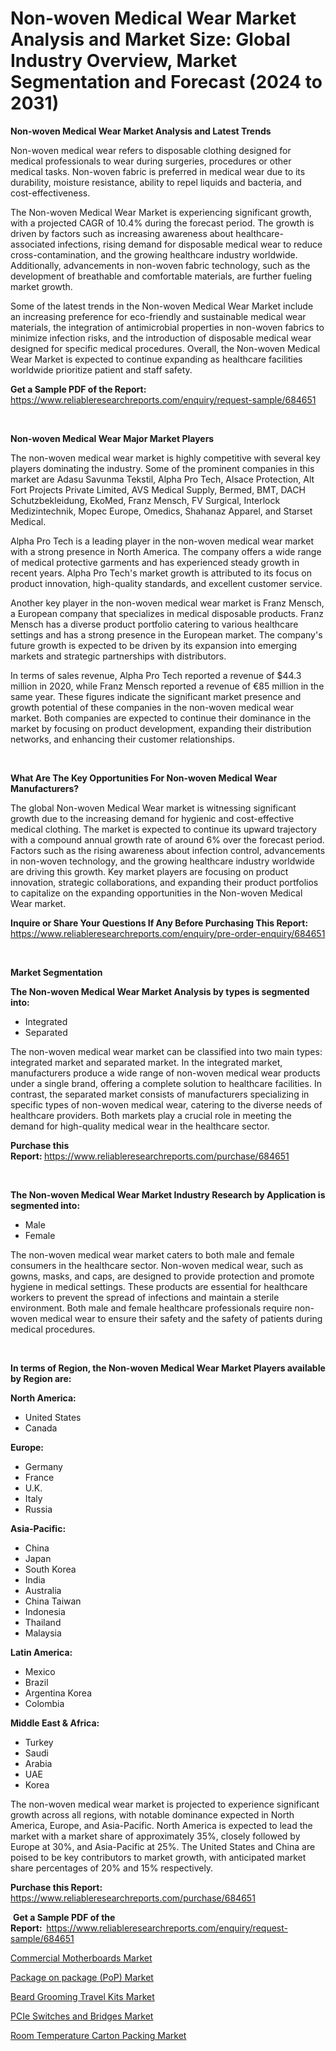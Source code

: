 <p><h1>Non-woven Medical Wear Market Analysis and Market Size: Global Industry Overview, Market Segmentation and Forecast (2024 to 2031)</h1></p><p><strong>Non-woven Medical Wear Market Analysis and Latest Trends</strong></p>
<p><p>Non-woven medical wear refers to disposable clothing designed for medical professionals to wear during surgeries, procedures or other medical tasks. Non-woven fabric is preferred in medical wear due to its durability, moisture resistance, ability to repel liquids and bacteria, and cost-effectiveness.</p><p>The Non-woven Medical Wear Market is experiencing significant growth, with a projected CAGR of 10.4% during the forecast period. The growth is driven by factors such as increasing awareness about healthcare-associated infections, rising demand for disposable medical wear to reduce cross-contamination, and the growing healthcare industry worldwide. Additionally, advancements in non-woven fabric technology, such as the development of breathable and comfortable materials, are further fueling market growth.</p><p>Some of the latest trends in the Non-woven Medical Wear Market include an increasing preference for eco-friendly and sustainable medical wear materials, the integration of antimicrobial properties in non-woven fabrics to minimize infection risks, and the introduction of disposable medical wear designed for specific medical procedures. Overall, the Non-woven Medical Wear Market is expected to continue expanding as healthcare facilities worldwide prioritize patient and staff safety.</p></p>
<p><strong>Get a Sample PDF of the Report:&nbsp;</strong> <a href="https://www.reliableresearchreports.com/enquiry/request-sample/684651">https://www.reliableresearchreports.com/enquiry/request-sample/684651</a></p>
<p>&nbsp;</p>
<p><strong>Non-woven Medical Wear Major Market Players</strong></p>
<p><p>The non-woven medical wear market is highly competitive with several key players dominating the industry. Some of the prominent companies in this market are Adasu Savunma Tekstil, Alpha Pro Tech, Alsace Protection, Alt Fort Projects Private Limited, AVS Medical Supply, Bermed, BMT, DACH Schutzbekleidung, EkoMed, Franz Mensch, FV Surgical, Interlock Medizintechnik, Mopec Europe, Omedics, Shahanaz Apparel, and Starset Medical.</p><p>Alpha Pro Tech is a leading player in the non-woven medical wear market with a strong presence in North America. The company offers a wide range of medical protective garments and has experienced steady growth in recent years. Alpha Pro Tech's market growth is attributed to its focus on product innovation, high-quality standards, and excellent customer service.</p><p>Another key player in the non-woven medical wear market is Franz Mensch, a European company that specializes in medical disposable products. Franz Mensch has a diverse product portfolio catering to various healthcare settings and has a strong presence in the European market. The company's future growth is expected to be driven by its expansion into emerging markets and strategic partnerships with distributors.</p><p>In terms of sales revenue, Alpha Pro Tech reported a revenue of $44.3 million in 2020, while Franz Mensch reported a revenue of €85 million in the same year. These figures indicate the significant market presence and growth potential of these companies in the non-woven medical wear market. Both companies are expected to continue their dominance in the market by focusing on product development, expanding their distribution networks, and enhancing their customer relationships.</p></p>
<p>&nbsp;</p>
<p><strong>What Are The Key Opportunities For Non-woven Medical Wear Manufacturers?</strong></p>
<p><p>The global Non-woven Medical Wear market is witnessing significant growth due to the increasing demand for hygienic and cost-effective medical clothing. The market is expected to continue its upward trajectory with a compound annual growth rate of around 6% over the forecast period. Factors such as the rising awareness about infection control, advancements in non-woven technology, and the growing healthcare industry worldwide are driving this growth. Key market players are focusing on product innovation, strategic collaborations, and expanding their product portfolios to capitalize on the expanding opportunities in the Non-woven Medical Wear market.</p></p>
<p><strong>Inquire or Share Your Questions If Any Before Purchasing This Report:</strong> <a href="https://www.reliableresearchreports.com/enquiry/pre-order-enquiry/684651">https://www.reliableresearchreports.com/enquiry/pre-order-enquiry/684651</a></p>
<p>&nbsp;</p>
<p><strong>Market Segmentation</strong></p>
<p><strong>The Non-woven Medical Wear Market Analysis by types is segmented into:</strong></p>
<p><ul><li>Integrated</li><li>Separated</li></ul></p>
<p><p>The non-woven medical wear market can be classified into two main types: integrated market and separated market. In the integrated market, manufacturers produce a wide range of non-woven medical wear products under a single brand, offering a complete solution to healthcare facilities. In contrast, the separated market consists of manufacturers specializing in specific types of non-woven medical wear, catering to the diverse needs of healthcare providers. Both markets play a crucial role in meeting the demand for high-quality medical wear in the healthcare sector.</p></p>
<p><strong>Purchase this Report:&nbsp;</strong><a href="https://www.reliableresearchreports.com/purchase/684651">https://www.reliableresearchreports.com/purchase/684651</a></p>
<p>&nbsp;</p>
<p><strong>The Non-woven Medical Wear Market Industry Research by Application is segmented into:</strong></p>
<p><ul><li>Male</li><li>Female</li></ul></p>
<p><p>The non-woven medical wear market caters to both male and female consumers in the healthcare sector. Non-woven medical wear, such as gowns, masks, and caps, are designed to provide protection and promote hygiene in medical settings. These products are essential for healthcare workers to prevent the spread of infections and maintain a sterile environment. Both male and female healthcare professionals require non-woven medical wear to ensure their safety and the safety of patients during medical procedures.</p></p>
<p>&nbsp;</p>
<p><strong>In terms of Region, the Non-woven Medical Wear Market Players available by Region are:</strong></p>
<p>
    <p> <strong> North America: </strong>
        <ul>
            <li>United States</li>
            <li>Canada</li>
        </ul>
        </p> 
    <p> <strong> Europe: </strong>
        <ul>
            <li>Germany</li>
            <li>France</li>
            <li>U.K.</li>
            <li>Italy</li>
            <li>Russia</li>
        </ul>
        </p> 
    <p> <strong> Asia-Pacific: </strong>
        <ul>
            <li>China</li>
            <li>Japan</li>
            <li>South Korea</li>
            <li>India</li>
            <li>Australia</li>
            <li>China Taiwan</li>
            <li>Indonesia</li>
            <li>Thailand</li>
            <li>Malaysia</li>
        </ul>
        </p> 
    <p> <strong> Latin America: </strong>
        <ul>
            <li>Mexico</li>
            <li>Brazil</li>
            <li>Argentina Korea</li>
            <li>Colombia</li>
        </ul>
        </p> 
    <p> <strong> Middle East & Africa: </strong>
        <ul>
            <li>Turkey</li>
            <li>Saudi</li>
            <li>Arabia</li>
            <li>UAE</li>
            <li>Korea</li>
        </ul>
    </p>
    </p>
<p><p>The non-woven medical wear market is projected to experience significant growth across all regions, with notable dominance expected in North America, Europe, and Asia-Pacific. North America is expected to lead the market with a market share of approximately 35%, closely followed by Europe at 30%, and Asia-Pacific at 25%. The United States and China are poised to be key contributors to market growth, with anticipated market share percentages of 20% and 15% respectively.</p></p>
<p><strong>Purchase this Report: </strong><a href="https://www.reliableresearchreports.com/purchase/684651">https://www.reliableresearchreports.com/purchase/684651</a></p>
<p>&nbsp;<strong>Get a Sample PDF of the Report:&nbsp;&nbsp;</strong><a href="https://www.reliableresearchreports.com/enquiry/request-sample/684651">https://www.reliableresearchreports.com/enquiry/request-sample/684651</a></p>
<p><strong></strong></p>
<p><p><a href="https://view.publitas.com/reportprime-1/commercial-motherboards-market-research-report-provides-thorough-industry-overview-which-offers-an-in-depth-analysis-of-product-trends-and-new-market-divisions/">Commercial Motherboards Market</a></p><p><a href="https://sudsy-motorcycle-bbc.notion.site/Package-on-package-PoP-Market-Research-Report-The-Key-To-Successful-Business-Strategy-Forecasted--af3f4094d64742c3b7f8c9f44db66987">Package on package (PoP) Market</a></p><p><a href="https://military-diascia-e68.notion.site/Beard-Grooming-Travel-Kits-Market-Size-Focuses-on-Market-Dynamics-In-Depth-Analysis-and-Future-Proj-a5c912eacf1449d1b967dc30ead9267f">Beard Grooming Travel Kits Market</a></p><p><a href="https://view.publitas.com/reportprime-1/pcie-switches-and-bridges-market-size-reflecting-a-forecast-till-2031-market-by-type-by-application-and-by-geography/">PCIe Switches and Bridges Market</a></p><p><a href="https://meowing-canidae-761.notion.site/Room-Temperature-Carton-Packing-Market-Size-Market-Share-and-Global-Market-Analysis-Report-2024--05fcc72dd73442ed806ab95d5fb40d8b">Room Temperature Carton Packing Market</a></p></p>